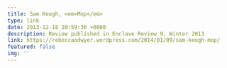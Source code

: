 ```yaml
---
title: Sam Keogh, <em>Mop</em>
type: link
date: 2013-12-18 20:59:36 +0000
description: Review published in Enclave Review 9, Winter 2013
link: https://rebeccaodwyer.wordpress.com/2014/01/09/sam-keogh-mop/
featured: false
img: ''
---
```

